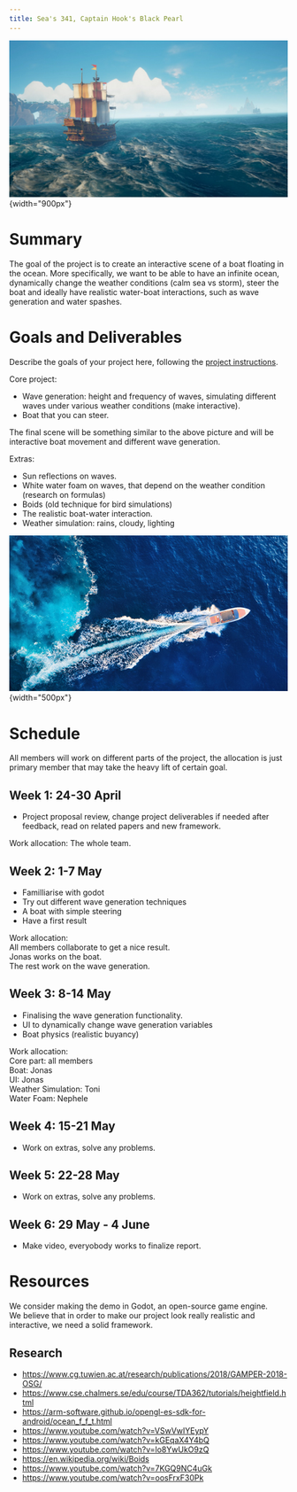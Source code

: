 ```yaml
---
title: Sea's 341, Captain Hook's Black Pearl
---
```


![Image of the game sea of thieves](images/sea_of_thieves.jpg){width="900px"}

# Summary

The goal of the project is to create an interactive scene of a boat floating in the ocean. More specifically, we want to be able to have an infinite ocean, dynamically change the weather conditions (calm sea vs storm), steer the boat and ideally have realistic water-boat interactions, such as wave generation and water spashes.


# Goals and Deliverables

Describe the goals of your project here, following the
[project instructions](https://courses-gcm.epfl.ch/icg2023/project/instructions/).

Core project:

 * Wave generation: height and frequency of waves, simulating different waves under various weather conditions (make interactive).
 * Boat that you can steer.

The final scene will be something similar to the above picture and will be interactive boat movement and different wave generation.

Extras:

 * Sun reflections on waves.
 * White water foam on waves, that depend on the weather condition (research on formulas)
 * Boids (old technique for bird simulations)
 * The realistic boat-water interaction.
 * Weather simulation: rains, cloudy, lighting

 ![Boat-water interaction](images/boat_with_waves.jpg){width="500px"}


# Schedule

All members will work on different parts of the project, the allocation is just primary member that may take the heavy lift of certain goal.

## Week 1: 24-30 April

 * Project proposal review, change project deliverables if needed after feedback, read on related papers and new framework.

Work allocation: The whole team.

## Week 2: 1-7 May

 * Familliarise with godot
 * Try out different wave generation techniques
 * A boat with simple steering
 * Have a first result

Work allocation:<br>
  All members collaborate to get a nice result.<br>
  Jonas works on the boat.<br>
  The rest work on the wave generation.

## Week 3: 8-14 May

 * Finalising the wave generation functionality.
 * UI to dynamically change wave generation variables
 * Boat physics (realistic buyancy)

Work allocation:<br>
  Core part: all members<br>
  Boat: Jonas<br>
  UI: Jonas<br>
  Weather Simulation: Toni<br>
  Water Foam: Nephele

## Week 4: 15-21 May

 * Work on extras, solve any problems.

## Week 5: 22-28 May

 * Work on extras, solve any problems.

## Week 6: 29 May - 4 June

 * Make video, everyobody works to finalize report.

# Resources

We consider making the demo in Godot, an open-source game engine.<br>
We believe that in order to make our project look really realistic and interactive, we need a solid framework.

## Research

 * https://www.cg.tuwien.ac.at/research/publications/2018/GAMPER-2018-OSG/
 * https://www.cse.chalmers.se/edu/course/TDA362/tutorials/heightfield.html
 * https://arm-software.github.io/opengl-es-sdk-for-android/ocean_f_f_t.html	
 * https://www.youtube.com/watch?v=VSwVwIYEypY
 * https://www.youtube.com/watch?v=kGEqaX4Y4bQ
 * https://www.youtube.com/watch?v=lo8YwUkO9zQ
 * https://en.wikipedia.org/wiki/Boids
 * https://www.youtube.com/watch?v=7KGQ9NC4uGk
 * https://www.youtube.com/watch?v=oosFrxF30Pk
